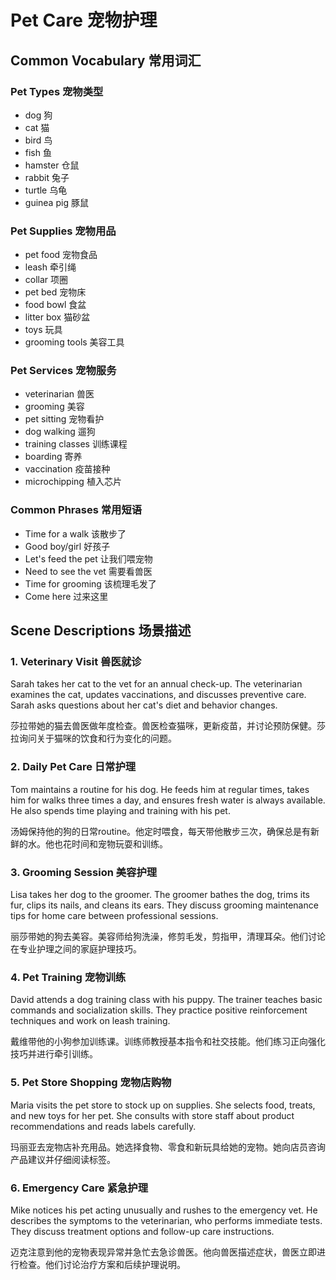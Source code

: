 # Pet Care 宠物护理

## Common Vocabulary 常用词汇

### Pet Types 宠物类型
- dog 狗
- cat 猫
- bird 鸟
- fish 鱼
- hamster 仓鼠
- rabbit 兔子
- turtle 乌龟
- guinea pig 豚鼠

### Pet Supplies 宠物用品
- pet food 宠物食品
- leash 牵引绳
- collar 项圈
- pet bed 宠物床
- food bowl 食盆
- litter box 猫砂盆
- toys 玩具
- grooming tools 美容工具

### Pet Services 宠物服务
- veterinarian 兽医
- grooming 美容
- pet sitting 宠物看护
- dog walking 遛狗
- training classes 训练课程
- boarding 寄养
- vaccination 疫苗接种
- microchipping 植入芯片

### Common Phrases 常用短语
- Time for a walk 该散步了
- Good boy/girl 好孩子
- Let's feed the pet 让我们喂宠物
- Need to see the vet 需要看兽医
- Time for grooming 该梳理毛发了
- Come here 过来这里

## Scene Descriptions 场景描述

### 1. Veterinary Visit 兽医就诊
Sarah takes her cat to the vet for an annual check-up. The veterinarian examines the cat, updates vaccinations, and discusses preventive care. Sarah asks questions about her cat's diet and behavior changes.

莎拉带她的猫去兽医做年度检查。兽医检查猫咪，更新疫苗，并讨论预防保健。莎拉询问关于猫咪的饮食和行为变化的问题。

### 2. Daily Pet Care 日常护理
Tom maintains a routine for his dog. He feeds him at regular times, takes him for walks three times a day, and ensures fresh water is always available. He also spends time playing and training with his pet.

汤姆保持他的狗的日常routine。他定时喂食，每天带他散步三次，确保总是有新鲜的水。他也花时间和宠物玩耍和训练。

### 3. Grooming Session 美容护理
Lisa takes her dog to the groomer. The groomer bathes the dog, trims its fur, clips its nails, and cleans its ears. They discuss grooming maintenance tips for home care between professional sessions.

丽莎带她的狗去美容。美容师给狗洗澡，修剪毛发，剪指甲，清理耳朵。他们讨论在专业护理之间的家庭护理技巧。

### 4. Pet Training 宠物训练
David attends a dog training class with his puppy. The trainer teaches basic commands and socialization skills. They practice positive reinforcement techniques and work on leash training.

戴维带他的小狗参加训练课。训练师教授基本指令和社交技能。他们练习正向强化技巧并进行牵引训练。

### 5. Pet Store Shopping 宠物店购物
Maria visits the pet store to stock up on supplies. She selects food, treats, and new toys for her pet. She consults with store staff about product recommendations and reads labels carefully.

玛丽亚去宠物店补充用品。她选择食物、零食和新玩具给她的宠物。她向店员咨询产品建议并仔细阅读标签。

### 6. Emergency Care 紧急护理
Mike notices his pet acting unusually and rushes to the emergency vet. He describes the symptoms to the veterinarian, who performs immediate tests. They discuss treatment options and follow-up care instructions.

迈克注意到他的宠物表现异常并急忙去急诊兽医。他向兽医描述症状，兽医立即进行检查。他们讨论治疗方案和后续护理说明。 